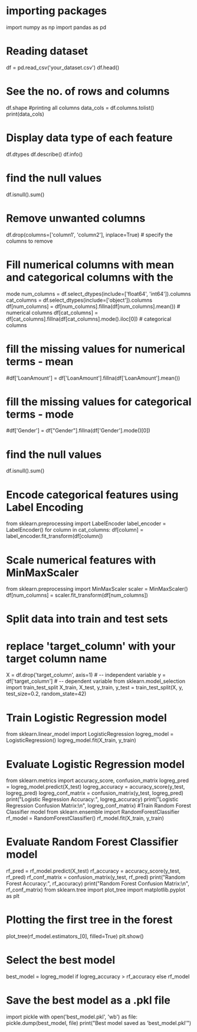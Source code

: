 # importing packages
import numpy as np
import pandas as pd
# Reading dataset
df = pd.read_csv('your_dataset.csv')
df.head()
# See the no. of rows and columns
df.shape
#printing all columns
data_cols = df.columns.tolist()
print(data_cols)
# Display data type of each feature
df.dtypes
df.describe()
df.info()
# find the null values
df.isnull().sum()
# Remove unwanted columns
df.drop(columns=['column1', 'column2'], inplace=True) # specify the
columns to remove
# Fill numerical columns with mean and categorical columns with the
mode
num_columns = df.select_dtypes(include=['float64', 'int64']).columns
cat_columns = df.select_dtypes(include=['object']).columns
df[num_columns] = df[num_columns].fillna(df[num_columns].mean()) #
numerical columns
df[cat_columns] =
df[cat_columns].fillna(df[cat_columns].mode().iloc[0]) # categorical
columns
# fill the missing values for numerical terms - mean
#df['LoanAmount'] = df['LoanAmount'].fillna(df['LoanAmount'].mean())
# fill the missing values for categorical terms - mode
#df['Gender'] = df["Gender"].fillna(df['Gender'].mode()[0])
# find the null values
df.isnull().sum()
# Encode categorical features using Label Encoding
from sklearn.preprocessing import LabelEncoder
label_encoder = LabelEncoder()
for column in cat_columns:
df[column] = label_encoder.fit_transform(df[column])
# Scale numerical features with MinMaxScaler
from sklearn.preprocessing import MinMaxScaler
scaler = MinMaxScaler()
df[num_columns] = scaler.fit_transform(df[num_columns])
# Split data into train and test sets
# replace 'target_column' with your target column name
X = df.drop('target_column', axis=1) # -- independent variable
y = df['target_column'] # -- dependent variable
from sklearn.model_selection import train_test_split
X_train, X_test, y_train, y_test = train_test_split(X, y,
test_size=0.2, random_state=42)
# Train Logistic Regression model
from sklearn.linear_model import LogisticRegression
logreg_model = LogisticRegression()
logreg_model.fit(X_train, y_train)
# Evaluate Logistic Regression model
from sklearn.metrics import accuracy_score, confusion_matrix
logreg_pred = logreg_model.predict(X_test)
logreg_accuracy = accuracy_score(y_test, logreg_pred)
logreg_conf_matrix = confusion_matrix(y_test, logreg_pred)
print("Logistic Regression Accuracy:", logreg_accuracy)
print("Logistic Regression Confusion Matrix:\n", logreg_conf_matrix)
#Train Random Forest Classifier model
from sklearn.ensemble import RandomForestClassifier
rf_model = RandomForestClassifier()
rf_model.fit(X_train, y_train)
# Evaluate Random Forest Classifier model
rf_pred = rf_model.predict(X_test)
rf_accuracy = accuracy_score(y_test, rf_pred)
rf_conf_matrix = confusion_matrix(y_test, rf_pred)
print("Random Forest Accuracy:", rf_accuracy)
print("Random Forest Confusion Matrix:\n", rf_conf_matrix)
from sklearn.tree import plot_tree
import matplotlib.pyplot as plt
# Plotting the first tree in the forest
plot_tree(rf_model.estimators_[0], filled=True)
plt.show()
# Select the best model
best_model = logreg_model if logreg_accuracy > rf_accuracy else
rf_model
# Save the best model as a .pkl file
import pickle
with open('best_model.pkl', 'wb') as file:
pickle.dump(best_model, file)
print("Best model saved as 'best_model.pkl'")
